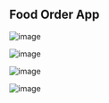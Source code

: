 

## **Food Order App**


![image](https://github.com/omkarpatole1799/React-Js/assets/56589966/6eae2c3c-4fd4-418b-a2f1-80aa34c620d6)

![image](https://github.com/omkarpatole1799/React-Js/assets/56589966/e6ad2bf8-e34e-464f-9fd8-b08d9e774f3e)

![image](https://github.com/omkarpatole1799/React-Js/assets/56589966/e939c177-7efb-4557-8ba9-0870c7deacbc)

![image](https://github.com/omkarpatole1799/React-Js/assets/56589966/60dee7ce-7886-4e70-88c6-fe093929e2b0)
